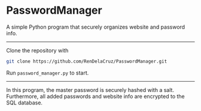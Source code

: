 # PasswordManager

A simple Python program that securely organizes website and password info.

---

Clone the repository with
```bash
git clone https://github.com/RenDelaCruz/PasswordManager.git
```

Run `password_manager.py` to start.

---

In this program, the master password is securely hashed with a salt. Furthermore, all added passwords and website info are encrypted to the SQL database.